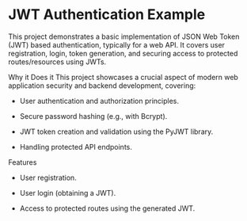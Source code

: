 # JWT Authentication Example
This project demonstrates a basic implementation of JSON Web Token (JWT) based authentication, typically for a web API. It covers user registration, login, token generation, and securing access to protected routes/resources using JWTs.

Why it Does it
This project showcases a crucial aspect of modern web application security and backend development, covering:

* User authentication and authorization principles.

* Secure password hashing (e.g., with Bcrypt).

* JWT token creation and validation using the PyJWT library.

* Handling protected API endpoints.

Features
* User registration.

* User login (obtaining a JWT).

* Access to protected routes using the generated JWT.
